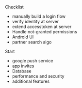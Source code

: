 Checklist
* manually build a login flow
* verify identity at server
* extend accesstoken at server
* Handle not-granted permissions 
* Android UI
* partner search algo


Start
* google push service
* app invites
* Database
* performance and security
* additional features

